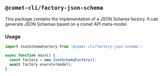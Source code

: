 ## `@comet-cli/factory-json-schema`

This package contains the implementation of a JSON Schema factory. It can generate JSON Schemas based on a
comet API meta-model.

### Usage

```typescript
import JsonSchemaFactory from '@comet-cli/factory-json-schema';

async function main() {
  const factory = new JsonSchemaFactory();
  await factory.execute(model);
}
```
